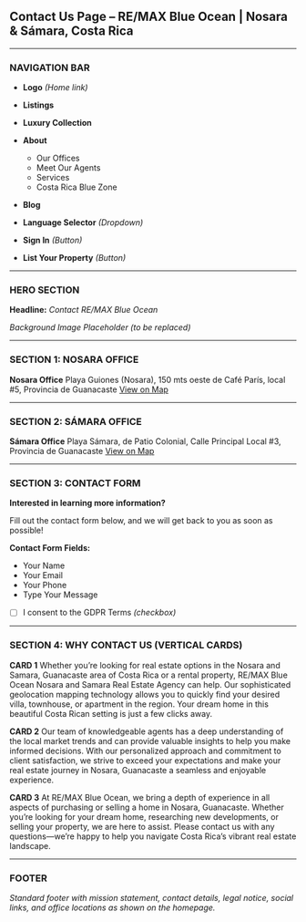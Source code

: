 ## Contact Us Page – RE/MAX Blue Ocean | Nosara & Sámara, Costa Rica

---

### NAVIGATION BAR

* **Logo** *(Home link)*
* **Listings**
* **Luxury Collection**
* **About**

  * Our Offices
  * Meet Our Agents
  * Services
  * Costa Rica Blue Zone
* **Blog**
* **Language Selector** *(Dropdown)*
* **Sign In** *(Button)*
* **List Your Property** *(Button)*

---

### HERO SECTION

**Headline:**
*Contact RE/MAX Blue Ocean*

*Background Image Placeholder (to be replaced)*

---

### SECTION 1: NOSARA OFFICE

**Nosara Office**
Playa Guiones (Nosara), 150 mts oeste de Café París, local #5, Provincia de Guanacaste
[View on Map](https://www.google.com/maps/place/RE%2FMAX+Blue+Ocean/@9.9452578,-85.6677302,1154m/data=!3m2!1e3!4b1!4m6!3m5!1s0x8f9e55932a372feb:0x988576195d458d4b!8m2!3d9.9452578!4d-85.6651553!16s%2Fg%2F11l1j1397h?entry=ttu&g_ep=EgoyMDI1MDUyMS4wIKXMDSoJLDEwMjExNDU1SAFQAw%3D%3D)

---

### SECTION 2: SÁMARA OFFICE

**Sámara Office**
Playa Sámara, de Patio Colonial, Calle Principal Local #3, Provincia de Guanacaste
[View on Map](https://www.google.com/maps/place/RE%2FMAX+Blue+Ocean+Samara/@9.8836914,-85.5282994,289m/data=!3m2!1e3!4b1!4m6!3m5!1s0x8f9faba751aa06b7:0x63e9db5edf91587e!8m2!3d9.8836914!4d-85.5276557!16s%2Fg%2F11mcjr4dfp?entry=ttu&g_ep=EgoyMDI1MDUyMS4wIKXMDSoJLDEwMjExNDU1SAFQAw%3D%3D)

---

### SECTION 3: CONTACT FORM

**Interested in learning more information?**

Fill out the contact form below, and we will get back to you as soon as possible!

**Contact Form Fields:**

* Your Name
* Your Email
* Your Phone
* Type Your Message
* [ ] I consent to the GDPR Terms *(checkbox)*

---

### SECTION 4: WHY CONTACT US (VERTICAL CARDS)

**CARD 1**
Whether you’re looking for real estate options in the Nosara and Samara, Guanacaste area of Costa Rica or a rental property, RE/MAX Blue Ocean Nosara and Samara Real Estate Agency can help. Our sophisticated geolocation mapping technology allows you to quickly find your desired villa, townhouse, or apartment in the region. Your dream home in this beautiful Costa Rican setting is just a few clicks away.

**CARD 2**
Our team of knowledgeable agents has a deep understanding of the local market trends and can provide valuable insights to help you make informed decisions. With our personalized approach and commitment to client satisfaction, we strive to exceed your expectations and make your real estate journey in Nosara, Guanacaste a seamless and enjoyable experience.

**CARD 3**
At RE/MAX Blue Ocean, we bring a depth of experience in all aspects of purchasing or selling a home in Nosara, Guanacaste. Whether you’re looking for your dream home, researching new developments, or selling your property, we are here to assist. Please contact us with any questions—we’re happy to help you navigate Costa Rica’s vibrant real estate landscape.

---

### FOOTER

*Standard footer with mission statement, contact details, legal notice, social links, and office locations as shown on the homepage.*

